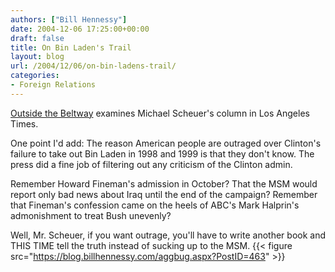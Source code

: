 ```yaml
---
authors: ["Bill Hennessy"]
date: 2004-12-06 17:25:00+00:00
draft: false
title: On Bin Laden's Trail
layout: blog
url: /2004/12/06/on-bin-ladens-trail/
categories:
- Foreign Relations
---
```


[Outside the Beltway](https://www.outsidethebeltway.com/archives/8347) examines Michael Scheuer's column in Los Angeles Times.   
  
One point I'd add: The reason American people are outraged over Clinton's failure to take out Bin Laden in 1998 and 1999 is that they don't know. The press did a fine job of filtering out any criticism of the Clinton admin.   
  
Remember Howard Fineman's admission in October? That the MSM would report only bad news about Iraq until the end of the campaign? Remember that Fineman's confession came on the heels of ABC's Mark Halprin's admonishment to treat Bush unevenly?   
  
Well, Mr. Scheuer, if you want outrage, you'll have to write another book and THIS TIME tell the truth instead of sucking up to the MSM. {{< figure src="https://blog.billhennessy.com/aggbug.aspx?PostID=463" >}}

